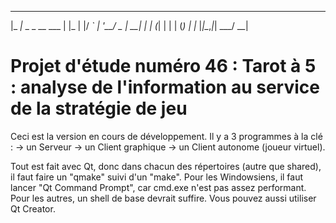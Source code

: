  _____ 	       	     _
|_   _|_ _ _ __	___ | |_
  | |/ _` | '__/ _ \| __|
  | | (_| | | |	(_) | |_
  |_|\__,_|_|  \___/ \__|

Projet d'étude numéro 46 : Tarot à 5 : analyse de l'information au service de la stratégie de jeu
================================================================================

Ceci est la version en cours de développement. Il y a 3 programmes à la clé :
-> un Serveur
-> un Client graphique
-> un Client autonome (joueur virtuel).

Tout est fait avec Qt, donc dans chacun des répertoires (autre que shared),
il faut faire un "qmake" suivi d'un "make". Pour les Windowsiens, il faut
lancer "Qt Command Prompt", car cmd.exe n'est pas assez performant.
Pour les autres, un shell de base devrait suffire.
Vous pouvez aussi utiliser Qt Creator.